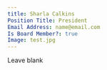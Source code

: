 ```yaml
---
title: Sharla Calkins
Position Title: President
Email Address: name@email.com
Is Board Member?: true
Image: test.jpg
---
```


Leave blank
